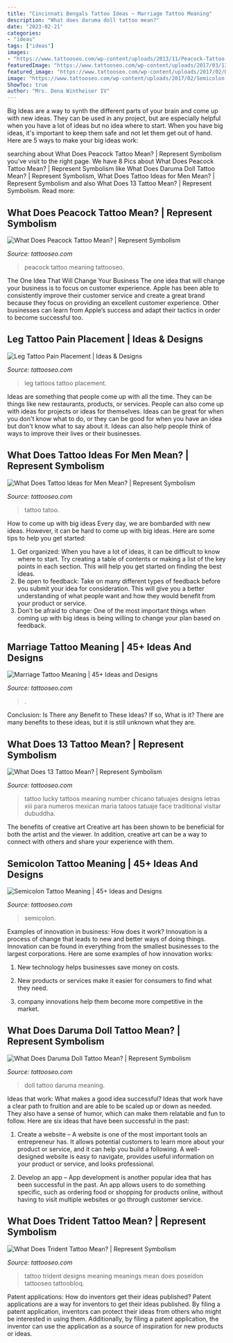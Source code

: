 ```yaml
---
title: "Cincinnati Bengals Tattoo Ideas ~ Marriage Tattoo Meaning"
description: "What does daruma doll tattoo mean?"
date: "2023-02-21"
categories:
- "ideas"
tags: ["ideas"]
images:
- "https://www.tattooseo.com/wp-content/uploads/2013/11/Peacock-Tattoo-Meaning-17.jpg"
featuredImage: "https://www.tattooseo.com/wp-content/uploads/2017/03/13-Tattoo-Meaning-3.jpg"
featured_image: "https://www.tattooseo.com/wp-content/uploads/2017/02/Daruma-Doll-Tattoo-Meaning-7.jpg"
image: "https://www.tattooseo.com/wp-content/uploads/2017/02/Semicolon-Tattoo-Meaning-35.jpg"
ShowToc: true
author: "Mrs. Dena Wintheiser IV"
---
```



Big Ideas are a way to synth the different parts of your brain and come up with new ideas. They can be used in any project, but are especially helpful when you have a lot of ideas but no idea where to start. When you have big ideas, it's important to keep them safe and not let them get out of hand. Here are 5 ways to make your big ideas work: 

	

		
searching about What Does Peacock Tattoo Mean? | Represent Symbolism you've visit to the right page. We have 8 Pics about What Does Peacock Tattoo Mean? | Represent Symbolism like What Does Daruma Doll Tattoo Mean? | Represent Symbolism, What Does Tattoo Ideas for Men Mean? | Represent Symbolism and also What Does 13 Tattoo Mean? | Represent Symbolism. Read more:
		
    
## What Does Peacock Tattoo Mean? | Represent Symbolism

<img loading=lazy src="https://www.tattooseo.com/wp-content/uploads/2013/11/Peacock-Tattoo-Meaning-17.jpg" onerror="this.onerror=null;this.src='https://tse1.mm.bing.net/th?id=OIP.Wi6lx-V0zVg9l5iGcs07pQAAAA&amp;pid=15.1';" alt="What Does Peacock Tattoo Mean? | Represent Symbolism">

_Source: tattooseo.com_

>peacock tattoo meaning tattooseo. 

	

The One Idea That Will Change Your Business
The one idea that will change your business is to focus on customer experience. Apple has been able to consistently improve their customer service and create a great brand because they focus on providing an excellent customer experience. Other businesses can learn from Apple’s success and adapt their tactics in order to become successful too.

    
## Leg Tattoo Pain Placement | Ideas &amp; Designs

<img loading=lazy src="https://www.tattooseo.com/wp-content/uploads/2017/09/Leg-Tattoos-18.jpg" onerror="this.onerror=null;this.src='https://tse1.mm.bing.net/th?id=OIP.nqIU7AfRz9W1Kj9I1NwiGwAAAA&amp;pid=15.1';" alt="Leg Tattoo Pain Placement | Ideas &amp; Designs">

_Source: tattooseo.com_

>leg tattoos tattoo placement. 

	

Ideas are something that people come up with all the time. They can be things like new restaurants, products, or services. People can also come up with ideas for projects or ideas for themselves. Ideas can be great for when you don't know what to do, or they can be good for when you have an idea but don't know what to say about it. Ideas can also help people think of ways to improve their lives or their businesses.

    
## What Does Tattoo Ideas For Men Mean? | Represent Symbolism

<img loading=lazy src="https://www.tattooseo.com/wp-content/uploads/2014/12/Tattoo-Ideas-for-Men-14.jpg" onerror="this.onerror=null;this.src='https://tse4.mm.bing.net/th?id=OIP.ntmkPEqIYjvM46GbY5WBtAAAAA&amp;pid=15.1';" alt="What Does Tattoo Ideas for Men Mean? | Represent Symbolism">

_Source: tattooseo.com_

>tattoo tatoo. 

	

How to come up with big ideas
Every day, we are bombarded with new ideas. However, it can be hard to come up with big ideas. Here are some tips to help you get started: 
1. Get organized: When you have a lot of ideas, it can be difficult to know where to start. Try creating a table of contents or making a list of the key points in each section. This will help you get started on finding the best ideas. 
2. Be open to feedback: Take on many different types of feedback before you submit your idea for consideration. This will give you a better understanding of what people want and how they would benefit from your product or service. 
3. Don’t be afraid to change: One of the most important things when coming up with big ideas is being willing to change your plan based on feedback.

    
## Marriage Tattoo Meaning | 45+ Ideas And Designs

<img loading=lazy src="https://www.tattooseo.com/wp-content/uploads/2016/10/Marriage-Tattoos-23.jpg" onerror="this.onerror=null;this.src='https://tse1.mm.bing.net/th?id=OIP.tSjyx173A1ASHfS60WoecwAAAA&amp;pid=15.1';" alt="Marriage Tattoo Meaning | 45+ Ideas and Designs">

_Source: tattooseo.com_

>. 

	

Conclusion: Is There any Benefit to These Ideas? If so, What is it?
There are many benefits to these ideas, but it is still unknown what they are.

    
## What Does 13 Tattoo Mean? | Represent Symbolism

<img loading=lazy src="https://www.tattooseo.com/wp-content/uploads/2017/03/13-Tattoo-Meaning-3.jpg" onerror="this.onerror=null;this.src='https://tse1.mm.bing.net/th?id=OIP.4sxKjt91MaOVAXIcv0a5EwAAAA&amp;pid=15.1';" alt="What Does 13 Tattoo Mean? | Represent Symbolism">

_Source: tattooseo.com_

>tattoo lucky tattoos meaning number chicano tatuajes designs letras xiii para numeros mexican maria tatoos tatuaje face traditional visitar dubuddha. 

	

The benefits of creative art
Creative art has been shown to be beneficial for both the artist and the viewer. In addition, creative art can be a way to connect with others and share your experience with them.

    
## Semicolon Tattoo Meaning | 45+ Ideas And Designs

<img loading=lazy src="https://www.tattooseo.com/wp-content/uploads/2017/02/Semicolon-Tattoo-Meaning-35.jpg" onerror="this.onerror=null;this.src='https://tse1.mm.bing.net/th?id=OIP.vWNfJI6WV7uAD6vXK6DiXwAAAA&amp;pid=15.1';" alt="Semicolon Tattoo Meaning | 45+ Ideas and Designs">

_Source: tattooseo.com_

>semicolon. 

	

Examples of innovation in business: How does it work?
Innovation is a process of change that leads to new and better ways of doing things. Innovation can be found in everything from the smallest businesses to the largest corporations. Here are some examples of how innovation works:
1. New technology helps businesses save money on costs.

2. New products or services make it easier for consumers to find what they need.

3. company innovations help them become more competitive in the market.


    
## What Does Daruma Doll Tattoo Mean? | Represent Symbolism

<img loading=lazy src="https://www.tattooseo.com/wp-content/uploads/2017/02/Daruma-Doll-Tattoo-Meaning-7.jpg" onerror="this.onerror=null;this.src='https://tse4.mm.bing.net/th?id=OIP.YYWhWzAYDbbxZX7UkYdmJwAAAA&amp;pid=15.1';" alt="What Does Daruma Doll Tattoo Mean? | Represent Symbolism">

_Source: tattooseo.com_

>doll tattoo daruma meaning. 

	

Ideas that work: What makes a good idea successful?
Ideas that work have a clear path to fruition and are able to be scaled up or down as needed. They also have a sense of humor, which can make them relatable and fun to follow. Here are six ideas that have been successful in the past:
1. Create a website – A website is one of the most important tools an entrepreneur has. It allows potential customers to learn more about your product or service, and it can help you build a following. A well-designed website is easy to navigate, provides useful information on your product or service, and looks professional.

2. Develop an app – App development is another popular idea that has been successful in the past. An app allows users to do something specific, such as ordering food or shopping for products online, without having to visit multiple websites or go through customer service.

    
## What Does Trident Tattoo Mean? | Represent Symbolism

<img loading=lazy src="https://www.tattooseo.com/wp-content/uploads/2017/12/Trident-Tattoo-35.jpg" onerror="this.onerror=null;this.src='https://tse4.mm.bing.net/th?id=OIP.92vRbLn-8Ds0XsJbJ6EUtgAAAA&amp;pid=15.1';" alt="What Does Trident Tattoo Mean? | Represent Symbolism">

_Source: tattooseo.com_

>tattoo trident designs meaning meanings mean does poseidon tattooseo tattoobloq. 

	

Patent applications: How do inventors get their ideas published?
Patent applications are a way for inventors to get their ideas published. By filing a patent application, inventors can protect their ideas from others who might be interested in using them. Additionally, by filing a patent application, the inventor can use the application as a source of inspiration for new products or ideas.

